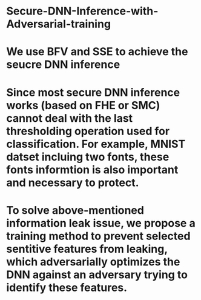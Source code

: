 # Secure-DNN-Inference-with-Adversarial-training
# We use BFV and SSE to achieve the seucre DNN inference
# Since most secure DNN inference works (based on FHE or SMC) cannot deal with the last thresholding operation used for classification. For example, MNIST datset incluing two fonts, these fonts informtion is also important and necessary to protect.
# To solve above-mentioned information leak issue, we propose a training method to prevent selected sentitive features from leaking, which adversarially optimizes the DNN against an adversary trying to identify these features.
